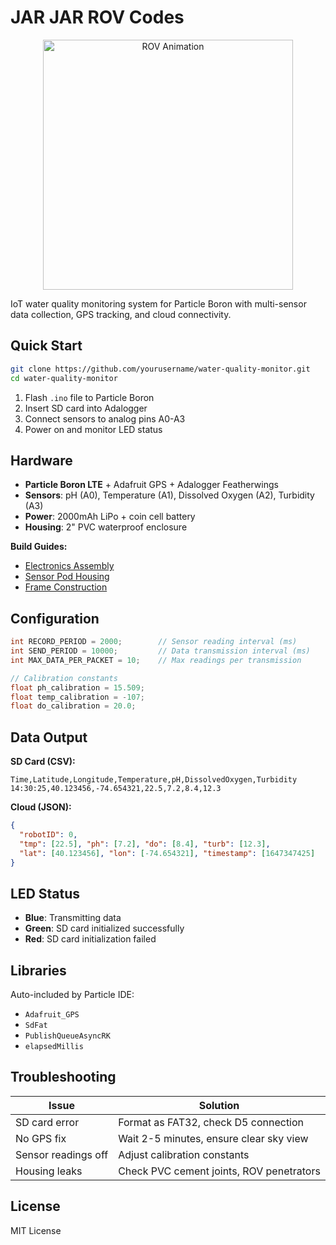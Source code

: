 # JAR JAR ROV Codes

<div align="center">
  <img src="./videos/jar jar.gif" alt="ROV Animation" width="400"/>
</div>


IoT water quality monitoring system for Particle Boron with multi-sensor data collection, GPS tracking, and cloud connectivity.

## Quick Start

```bash
git clone https://github.com/yourusername/water-quality-monitor.git
cd water-quality-monitor
```

1. Flash `.ino` file to Particle Boron
2. Insert SD card into Adalogger
3. Connect sensors to analog pins A0-A3
4. Power on and monitor LED status

## Hardware

- **Particle Boron LTE** + Adafruit GPS + Adalogger Featherwings
- **Sensors**: pH (A0), Temperature (A1), Dissolved Oxygen (A2), Turbidity (A3)
- **Power**: 2000mAh LiPo + coin cell battery
- **Housing**: 2" PVC waterproof enclosure

**Build Guides:**
- [Electronics Assembly](electronics-build-guide.md)
- [Sensor Pod Housing](sensor-pod-build-guide.md)
- [Frame Construction](frame-build-guide.md)

## Configuration

```cpp
int RECORD_PERIOD = 2000;        // Sensor reading interval (ms)
int SEND_PERIOD = 10000;         // Data transmission interval (ms)
int MAX_DATA_PER_PACKET = 10;    // Max readings per transmission

// Calibration constants
float ph_calibration = 15.509;
float temp_calibration = -107;
float do_calibration = 20.0;
```

## Data Output

**SD Card (CSV):**
```
Time,Latitude,Longitude,Temperature,pH,DissolvedOxygen,Turbidity
14:30:25,40.123456,-74.654321,22.5,7.2,8.4,12.3
```

**Cloud (JSON):**
```json
{
  "robotID": 0,
  "tmp": [22.5], "ph": [7.2], "do": [8.4], "turb": [12.3],
  "lat": [40.123456], "lon": [-74.654321], "timestamp": [1647347425]
}
```

## LED Status

- **Blue**: Transmitting data
- **Green**: SD card initialized successfully
- **Red**: SD card initialization failed

## Libraries

Auto-included by Particle IDE:
- `Adafruit_GPS`
- `SdFat` 
- `PublishQueueAsyncRK`
- `elapsedMillis`

## Troubleshooting

| Issue | Solution |
|-------|----------|
| SD card error | Format as FAT32, check D5 connection |
| No GPS fix | Wait 2-5 minutes, ensure clear sky view |
| Sensor readings off | Adjust calibration constants |
| Housing leaks | Check PVC cement joints, ROV penetrators |

## License

MIT License
